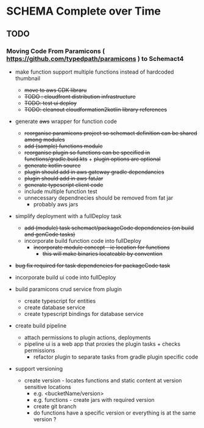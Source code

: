 # SCHEMA Complete over Time


## TODO
### Moving Code From Paramicons ( https://github.com/typedpath/paramicons ) to Schemact4 

- make function support multiple functions instead of hardcoded thumbnail
  - ~~move to aws CDK libraru~~
  - ~~TODO : cloudfront distribution infrastructure~~
  - ~~TODO: test ui deploy~~
  - ~~TODO: cleanout cloudformation2kotlin library references~~ 
- generate ~~aws~~ wrapper for function code
  - ~~reorganise paramicons project so schemact definition can be shared among modules~~ 
  - ~~add (sample) functions module~~
  - ~~reorganise plugin so functions can be specified in functions/gradle.buid.kts~~ +
       ~~plugin options are optional~~ 
  - ~~generate kotlin source~~
  - ~~plugin should add in aws gateway gradle dependancies~~
  - ~~plugin should add in aws fatJar~~
  - ~~generate typescript client code~~
  - include multiple function test 
  - unnecessary dependnecies should be removed from fat jar 
    - probably aws jars
- simplify deployment with a fullDeploy task
  - ~~add (module) task schemact/packageCode dependencies (on build and genCode tasks)~~  
  - incorporate build function code into fullDeploy
     - ~~incorporate module concept - ie location for functions~~
       - ~~this will make binaries locateable by convention~~
- ~~bug fix required for task dependencies for packageCode task~~
- incorporate build ui code into fullDeploy
- build paramicons crud service from plugin
  - create typescript for entities 
  - create database service
  - create typescript bindings for database service
 
- create build pipeline 
  - attach permissions to plugin actions, deployments  
  - pipeline ui is a web app that proxies the plugin tasks + checks permissions
    - refactor plugin to separate tasks from gradle plugin specific code 
- support versioning
  - create version - locates functions and static content at version sensitive locations
     - e.g. <bucketName/version>
     - e.g. functions - create jars with required version
     - create git branch
     - do functions have a specific version or everything is at the same version ? 
     




